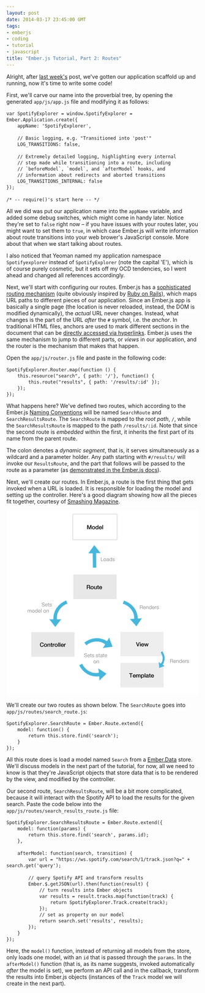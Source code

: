 ```yaml
---
layout: post
date: 2014-03-17 23:45:00 GMT
tags:
- emberjs
- coding
- tutorial
- javascript
title: "Ember.js Tutorial, Part 2: Routes"
---
```

Alright, after [last week's][part1] post, we've gotten our application scaffold up and running, now it's time to write some code! 

First, we'll carve our name into the proverbial tree, by opening the generated `app/js/app.js` file and modifying it as follows: 

<!-- more -->

    var SpotifyExplorer = window.SpotifyExplorer = Ember.Application.create({
        appName: 'SpotifyExplorer',
    
        // Basic logging, e.g. "Transitioned into 'post'"
        LOG_TRANSITIONS: false, 
    
        // Extremely detailed logging, highlighting every internal
        // step made while transitioning into a route, including
        // `beforeModel`, `model`, and `afterModel` hooks, and
        // information about redirects and aborted transitions
        LOG_TRANSITIONS_INTERNAL: false
    });

    /* -- require()'s start here -- */

All we did was put our application name into the `appName` variable, and added some debug switches, which might come in handy later. Notice they're set to `false` right now – if you have issues with your routes later, you might want to set them to `true`, in which case Ember.js will write information about route transitions into your web brower's JavaScript console. More about that when we start talking about routes. 

I also noticed that Yeoman named my application namespace `Spotifyexplorer` instead of `SpotifyExplorer` (note the capital 'E'), which is of course purely cosmetic, but it sets off my OCD tendencies, so I went ahead and changed all references accordingly. 

Next, we'll start with configuring our routes. Ember.js has a [sophisticated routing mechanism](http://emberjs.com/guides/routing/) (quite obviously inspired by [Ruby on Rails](http://www.rubyonrails.org)), which maps URL paths to different pieces of our application. Since an Ember.js app is basically a single page (the location is never reloaded, instead, the DOM is modified dynamically), the *actual* URL never changes. Instead, what changes is the part of the URL *after* the `#` symbol, i.e. the *anchor*. In traditional HTML files, anchors are used to mark different sections in the document that can be [directly accessed via hyperlinks](http://htmldog.com/reference/htmltags/a/). Ember.js uses the same mechanism to jump to different parts, or *views* in our application, and the router is the mechanism that makes that happen.

Open the `app/js/router.js` file and paste in the following code:

    SpotifyExplorer.Router.map(function () {
        this.resource("search", { path: '/'}, function() {
            this.route("results", { path: '/results/:id' });
        });
    });

What happens here? We've defined two routes, which according to the Ember.js [Naming Conventions](http://emberjs.com/guides/concepts/naming-conventions/) will be named `SearchRoute` and `SearchResultsRoute`. The `SearchRoute` is mapped to the *root path*, `/`, while the `SearchResultsRoute` is mapped to the path `/results/:id`. Note that since the second route is *embedded* within the first, it inherits the first part of its name from the parent route.

The colon denotes a *dynamic segment*, that is, it serves simultaneously as a wildcard and a parameter holder. Any path starting with `#/results/` will invoke our `ResultsRoute`, and the part that follows will be passed to the route as a parameter (as [demonstrated in the Ember.js docs](http://emberjs.com/guides/concepts/naming-conventions/#toc_dynamic-segments)). 

Next, we'll create our routes. In Ember.js, a route is the first thing that gets invoked when a URL is loaded. It is responsible for loading the model and setting up the controller. Here's a good diagram showing how all the pieces fit together, courtesy of [Smashing Magazine](http://coding.smashingmagazine.com/2013/11/07/an-in-depth-introduction-to-ember-js/).

![Ember.js MVC Diagram](/images/posts/b416fae524cf2df796d519530a42bbb81641ff189d07f5daf0aa6e85663af56b.png)

We'll create our two routes as shown below. The `SearchRoute` goes into `app/js/routes/search_route.js`:

    SpotifyExplorer.SearchRoute = Ember.Route.extend({
        model: function() {
            return this.store.find('search');
        }
    });

All this route does is load a model named `Search` from a [Ember.Data](http://emberjs.com/api/data/) store. We'll discuss models in the next part of the tutorial, for now, all we need to know is that they're JavaScript objects that store data that is to be rendered by the view, and modified by the controller. 

Our second route, `SearchResultsRoute`, will be a bit more complicated, because it will interact with the Spotify API to load the results for the given search. Paste the code below into the `app/js/routes/search_results_route.js` file:

    SpotifyExplorer.SearchResultsRoute = Ember.Route.extend({
        model: function(params) {
            return this.store.find('search', params.id);
        },

        afterModel: function(search, transition) {
            var url = "https://ws.spotify.com/search/1/track.json?q=" + search.get('query');

            // query Spotify API and transform results
            Ember.$.getJSON(url).then(function(result) {
                // turn results into Ember objects
                var results = result.tracks.map(function(track) {
                    return SpotifyExplorer.Track.create(track);
                });
                // set as property on our model
                return search.set('results', results);
            });
        }
    });

Here, the `model()` function, instead of returning all models from the store, only loads one model, with an `id` that is passed through the `params`. In the `afterModel()` function (that is, as its name suggests, invoked automatically *after* the model is set), we perform an API call and in the callback, transform the results into Ember.js objects (instances of the `Track` model we will create in the next part). 

[part1]: http://www.pandawhisperer.net/post/112532248390/ember-js-tutorial-part-1